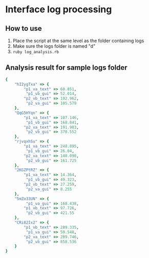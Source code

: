 # Interface log processing

## How to use
1. Place the script at the same level as the folder containing logs
2. Make sure the logs folder is named "d"
3. `ruby log_analysis.rb`

## Analysis result for sample logs folder
```ruby
{
    "hI2ygTxa" => {
        "p1_va_text" => 60.851,
         "p1_vb_gui" => 52.014,
        "p2_vb_text" => 192.962,
         "p2_va_gui" => 105.579
    },
    "QqG5HYqn" => {
        "p1_va_text" => 107.146,
         "p1_vb_gui" => 168.841,
        "p2_va_text" => 191.983,
         "p2_vb_gui" => 370.552
    },
    "rjvqxhSu" => {
        "p1_va_text" => 248.895,
         "p1_vb_gui" => 26.04,
        "p2_va_text" => 140.098,
         "p2_vb_gui" => 161.725
    },
    "2KGZPtRZ" => {
        "p1_va_text" => 14.364,
         "p1_vb_gui" => 49.323,
        "p2_vb_text" => 27.259,
         "p2_va_gui" => 8.255
    },
    "5mZo33UN" => {
         "p1_va_gui" => 168.438,
        "p1_vb_text" => 97.726,
         "p2_vb_gui" => 421.55
    },
    "CRi82Ix2" => {
        "p1_vb_text" => 289.335,
         "p1_va_gui" => 59.548,
        "p2_va_text" => 289.746,
         "p2_vb_gui" => 858.536
    }
}
```